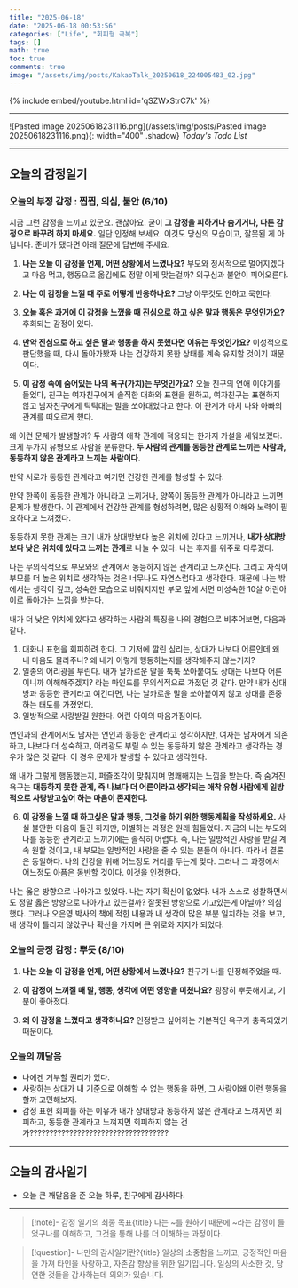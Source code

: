 ```yaml
---
title: "2025-06-18"
date: "2025-06-18 00:53:56"
categories: ["Life", "회피형 극복"]
tags: []
math: true
toc: true
comments: true
image: "/assets/img/posts/KakaoTalk_20250618_224005483_02.jpg"
---
```


{% include embed/youtube.html id='qSZWxStrC7k' %}



---

![Pasted image 20250618231116.png](/assets/img/posts/Pasted image 20250618231116.png){: width="400" .shadow}
_Today's Todo List_

---
## 오늘의 감정일기
### 오늘의 부정 감정 : 찝찝, 의심, 불안 (6/10)

지금 그런 감정을 느끼고 있군요. 괜찮아요. 굳이 **그 감정을 피하거나 숨기거나, 다른 감정으로 바꾸려 하지 마세요.** 일단 인정해 보세요. 이것도 당신의 모습이고, 잘못된 게 아닙니다. 준비가 됐다면 아래 질문에 답변해 주세요.

1. **나는 오늘 이 감정을 언제, 어떤 상황에서 느꼈나요?**
부모와 정서적으로 멀어지겠다고 마음 먹고, 행동으로 옮김에도 정말 이게 맞는걸까? 의구심과 불안이 피어오른다.

2. **나는 이 감정을 느낄 때 주로 어떻게 반응하나요?**
그냥 아무것도 안하고 묵힌다.

3. **오늘 혹은 과거에 이 감정을 느꼈을 때 진심으로 하고 싶은 말과 행동은 무엇인가요?**
후회되는 감정이 있다.

4. **만약 진심으로 하고 싶은 말과 행동을 하지 못했다면 이유는 무엇인가요?**
이성적으로 판단했을 때, 다시 돌아가봤자 나는 건강하지 못한 상태를 계속 유지할 것이기 때문이다.

5. **이 감정 속에 숨어있는 나의 욕구(가치)는 무엇인가요?**
오늘 친구의 연애 이야기를 들었다, 친구는 여자친구에게 솔직한 대화와 표현을 원하고, 여자친구는 표현하지 않고 남자친구에게 틱틱대는 말을 쏘아대었다고 한다. 이 관계가 마치 나와 아빠의 관계를 떠오르게 했다.

왜 이런 문제가 발생할까? 두 사람의 애착 관계에 적용되는 한가지 가설을 세워보겠다. 크게 두가지 유형으로 사람을 분류한다. **두 사람의 관계를 동등한 관계로 느끼는 사람과, 동등하지 않은 관계라고 느끼는 사람이다.**

만약 서로가 동등한 관계라고 여기면 건강한 관계를 형성할 수 있다.

만약 한쪽이 동등한 관계가 아니라고 느끼거나, 양쪽이 동등한 관계가 아니라고 느끼면 문제가 발생한다. 이 관계에서 건강한 관계를 형성하려면, 많은 상황적 이해와 노력이 필요하다고 느껴졌다.

동등하지 못한 관계는 크기 내가 상대방보다 높은 위치에 있다고 느끼거나, **내가 상대방보다 낮은 위치에 있다고 느끼는 관계**로 나눌 수 있다. 나는 후자를 위주로 다루겠다.

나는 무의식적으로 부모와의 관계에서 동등하지 않은 관계라고 느껴진다. 그리고 자식이 부모를 더 높은 위치로 생각하는 것은 너무나도 자연스럽다고 생각한다. 때문에 나는 밖에서는 생각이 깊고, 성숙한 모습으로 비춰지지만 부모 앞에 서면 미성숙한 10살 어린아이로 돌아가는 느낌을 받는다.

내가 더 낮은 위치에 있다고 생각하는 사람의 특징을 나의 경험으로 비추어보면, 다음과 같다.
1. 대화나 표현을 회피하려 한다. 그 기저에 깔린 심리는, 상대가 나보다 어른인데 왜 내 마음도 몰라주나? 왜 내가 이렇게 행동하는지를 생각해주지 않는거지?
2. 일종의 어리광을 부린다. 내가 날카로운 말을 툭툭 쏘아붙여도 상대는 나보다 어른이니까 이해해주겠지? 라는 마인드를 무의식적으로 가졌던 것 같다. 만약 내가 상대방과 동등한 관계라고 여긴다면, 나는 날카로운 말을 쏘아붙이지 않고 상대를 존중하는 태도를 가졌었다.
3. 일방적으로 사랑받길 원한다. 어린 아이의 마음가짐이다.

연인과의 관계에서도 남자는 연인과 동등한 관계라고 생각하지만, 여자는 남자에게 의존하고, 나보다 더 성숙하고, 어리광도 부릴 수 있는 동등하지 않은 관계라고 생각하는 경우가 많은 것 같다. 이 경우 문제가 발생할 수 있다고 생각한다.

왜 내가 그렇게 행동했는지, 퍼즐조각이 맞춰지며 명쾌해지는 느낌을 받는다. 즉 숨겨진 욕구는 **대등하지 못한 관계, 즉 나보다 더 어른이라고 생각되는 애착 유형 사람에게 일방적으로 사랑받고싶어 하는 마음이 존재한다.**

6. **이 감정을 느낄 때 하고싶은 말과 행동, 그것을 하기 위한 행동계획을 작성하세요.**
사실 불안한 마음이 들긴 하지만, 이별하는 과정은 원래 힘들었다. 지금의 나는 부모와 나를 동등한 관계라고 느끼기에는 솔직히 어렵다. 즉, 나는 일방적인 사랑을 받길 계속 원할 것이고, 내 부모는 일방적인 사랑을 줄 수 있는 분들이 아니다. 따라서 결론은 동일하다. 나의 건강을 위해 어느정도 거리를 두는게 맞다. 그러나 그 과정에서 어느정도 아픔은 동반할 것이다. 이것을 인정한다.

나는 옳은 방향으로 나아가고 있었다. 나는 자기 확신이 없었다. 내가 스스로 성찰하면서도 정말 옳은 방향으로 나아가고 있는걸까? 잘못된 방향으로 가고있는게 아닐까? 의심했다. 그러나 오은영 박사의 책에 적힌 내용과 내 생각이 많은 부분 일치하는 것을 보고, 내 생각이 틀리지 않았구나 확신을 가지며 큰 위로와 지지가 되었다.

### 오늘의 긍정 감정 : 뿌듯 (8/10)

1. **나는 오늘 이 감정을 언제, 어떤 상황에서 느꼈나요?**
친구가 나를 인정해주었을 때.

2. **이 감정이 느껴질 때 말, 행동, 생각에 어떤 영향을 미쳤나요?**
굉장히 뿌듯해지고, 기분이 좋아졌다.

3. **왜 이 감정을 느꼈다고 생각하나요?**
인정받고 싶어하는 기본적인 욕구가 충족되었기 때문이다.

### 오늘의 깨달음

- 나에겐 거부할 권리가 있다.
- 사랑하는 상대가 내 기준으로 이해할 수 없는 행동을 하면, 그 사람이왜 이런 행동을 할까 고민해보자.
- 감정 표현 회피를 하는 이유가 내가 상대방과 동등하지 않은 관계라고 느껴지면 회피하고, 동등한 관계라고 느껴지면 회피하지 않는 건가??????????????????????????????????? 

---
## 오늘의 감사일기

- 오늘 큰 깨달음을 준 오늘 하루, 친구에게 감사하다.

---

> [!note]- 감정 일기의 최종 목표{title}
> 나는 ~를 원하기 때문에 ~라는 감정이 들었구나를 이해하고, 그것을 통해 나를 더 이해하는 과정이다.

> [!question]- 나만의 감사일기란?{title}
> 일상의 소중함을 느끼고, 긍정적인 마음을 가져 타인을 사랑하고, 자존감 향상을 위한 일기입니다. 일상의 사소한 것, 당연한 것들을 감사하는데 의의가 있습니다.